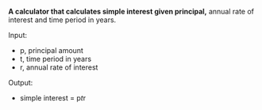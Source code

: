 **A calculator that calculates simple interest given principal,** annual rate of interest and time period in years.


Input:
+ p, principal amount
+ t, time period in years
+ r, annual rate of interest
   
   
Output:
+ simple interest = p*t*r
